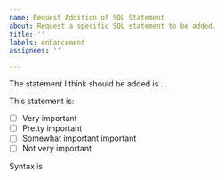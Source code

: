 ```yaml
---
name: Request Addition of SQL Statement
about: Request a specific SQL statement to be added.
title: ''
labels: enhancement
assignees: ''

---
```


The statement I think should be added is ...

<!-- If you have a specific use case, state it below. -->

This statement is:
 - [ ] Very important
 - [ ] Pretty important
 - [ ] Somewhat important important
 - [ ] Not very important

<!-- Make sure that the below syntax is how MySQL handles it! -->
Syntax is
```sql

```

<!-- Any more notes go here. -->
